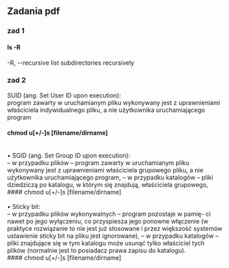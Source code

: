 ## Zadania pdf
### zad 1 
#### ls -R <br>
-R, --recursive
  list subdirectories recursively 
<br>
### zad 2 
SUID (ang. Set User ID upon execution):
<br>
program zawarty w uruchamianym pliku wykonywany jest z uprawnieniami właściciela
indywidualnego pliku, a nie użytkownika uruchamiającego program
<br>
#### chmod u[+/-]s [filename/dirname] <br>
<br>
• SGID (ang. Set Group ID upon execution):
<br>
– w przypadku plików – program zawarty w uruchamianym pliku
wykonywany jest z uprawnieniami właściciela grupowego pliku,
a nie użytkownika uruchamiającego program,
– w przypadku katalogów – pliki dziedziczą po katalogu, w którym się
znajdują, właściciela grupowego,
<br>
#### chmod u[+/-]s [filename/dirname] <br>
<br>
• Sticky bit:
<br>
– w przypadku plików wykonywalnych – program pozostaje w pamię-
ci nawet po jego wyłączeniu, co przyspiesza jego ponowne włączenie
(w praktyce rozwiązanie to nie jest już stosowane i przez większość
systemów ustawienie sticky bit na pliku jest ignorowane),
– w przypadku katalogów – pliki znajdujące się w tym katalogu może
usunąć tylko właściciel tych plików (normalnie jest to posiadacz
prawa zapisu do katalogu).
<br>
#### chmod u[+/-]s [filename/dirname] <br>
<br>

